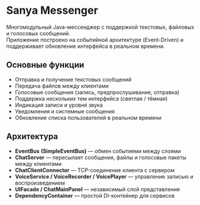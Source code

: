 # Sanya Messenger

Многомодульный Java-мессенджер с поддержкой текстовых, файловых и голосовых сообщений.  
Приложение построено на событийной архитектуре (Event-Driven) и поддерживает обновление интерфейса в реальном времени.


## Основные функции

- Отправка и получение текстовых сообщений  
- Передача файлов между клиентами  
- Голосовые сообщения (запись, предпрослушивание, отправка)  
- Поддержка нескольких тем интерфейса (светлая / тёмная)  
- Индикация записи и уровня звука  
- Уведомления и системные сообщения  
- Обновление списка пользователей в реальном времени  

## Архитектура

- **EventBus** **(SimpleEventBus)** — обмен событиями между слоями  
- **ChatServer** — пересылает сообщения, файлы и голосовые пакеты между клиентами  
- **ChatClientConnector** — TCP-соединение клиента с сервером  
- **VoiceService / VoiceRecorder / VoicePlayer** — управление записью и воспроизведением  
- **UIFacade / ChatMainPanel** — независимый слой представления  
- **DependencyContainer** — простой DI-контейнер для сервисов  



